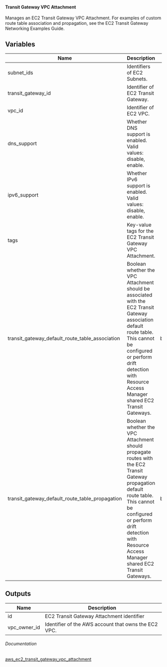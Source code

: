 ####  Transit Gateway VPC Attachment


Manages an EC2 Transit Gateway VPC Attachment. For examples of custom route table association and propagation, see the EC2 Transit Gateway Networking Examples Guide.


## Variables

| Name | Description | Type | Default | Required |
|------|-------------|:----:|:-----:|:-----:|
|subnet_ids | Identifiers of EC2 Subnets. | list | - | yes |
|transit_gateway_id | Identifier of EC2 Transit Gateway. | string | - | yes |
|vpc_id | Identifier of EC2 VPC. | string | - | yes |
|dns_support | Whether DNS support is enabled. Valid values: disable, enable. | string | enable | no |
|ipv6_support | Whether IPv6 support is enabled. Valid values: disable, enable.| string | disable | no |
|tags | Key-value tags for the EC2 Transit Gateway VPC Attachment. | map | - | no |
|transit_gateway_default_route_table_association | Boolean whether the VPC Attachment should be associated with the EC2 Transit Gateway association default route table. This cannot be configured or perform drift detection with Resource Access Manager shared EC2 Transit Gateways. | boolean | true | no |
|transit_gateway_default_route_table_propagation | Boolean whether the VPC Attachment should propagate routes with the EC2 Transit Gateway propagation default route table. This cannot be configured or perform drift detection with Resource Access Manager shared EC2 Transit Gateways. | boolean | true | no |


## Outputs

| Name | Description |
|------|-------------|
|id | EC2 Transit Gateway Attachment identifier |
|vpc_owner_id | Identifier of the AWS account that owns the EC2 VPC. |

###### Documentation
[aws_ec2_transit_gateway_vpc_attachment](https://www.terraform.io/docs/providers/aws/r/ec2_transit_gateway_vpc_attachment.html)
